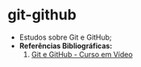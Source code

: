 # git-github
* Estudos sobre Git e GitHub;
* **Referências Bibliográficas:**
  1. [Git e GitHub - Curso em Vídeo](https://www.cursoemvideo.com/curso/curso-de-git-e-github/)
